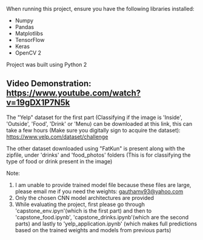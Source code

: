 When running this project, ensure you have the following libraries installed:
- Numpy
- Pandas
- Matplotlibs
- TensorFlow
- Keras
- OpenCV 2

Project was built using Python 2

## Video Demonstration: https://www.youtube.com/watch?v=19gDX1P7N5k

The "Yelp" dataset for the first part (Classifying if the image is 'Inside', 'Outside', 'Food', 'Drink' or 'Menu) can be downloaded at this link, this can take a few hours (Make sure you digitally sign to acquire the dataset):
https://www.yelp.com/dataset/challenge

The other dataset downloaded using "FatKun" is present along with the zipfile, under 'drinks' and 'food_photos' folders (This is for classifying the type of food or drink present in the image)

Note:
1. I am unable to provide trained model file because these files are large, please email me if you need the weights: gauthamv93@yahoo.com
2. Only the chosen CNN model architectures are provided
3. While evaluating the project, first please go through 'capstone_env.ipyn'(which is the first part)  and then to 'capstone_food.ipynb', 'capstone_drinks.ipynb'(which are the second parts)  and lastly to 'yelp_application.ipynb' (which makes full predictions based on the trained weights and models from previous parts)
